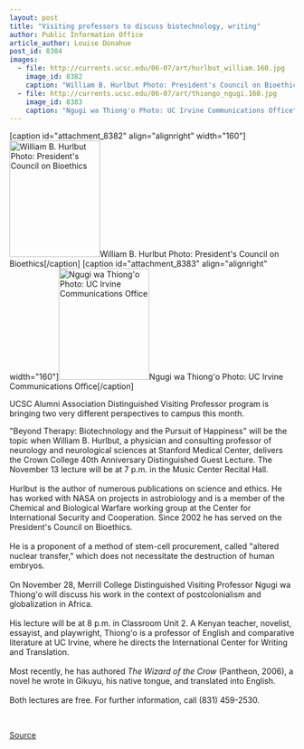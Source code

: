 ```yaml
---
layout: post
title: "Visiting professors to discuss biotechnology, writing"
author: Public Information Office
article_author: Louise Donahue
post_id: 8384
images:
  - file: http://currents.ucsc.edu/06-07/art/hurlbut_william.160.jpg
    image_id: 8382
    caption: "William B. Hurlbut Photo: President's Council on Bioethics"
  - file: http://currents.ucsc.edu/06-07/art/thiongo_ngugi.160.jpg
    image_id: 8383
    caption: "Ngugi wa Thiong'o Photo: UC Irvine Communications Office"
---
```


[caption id="attachment_8382" align="alignright" width="160"]<a href="http://dev-ucsc-news.pantheonsite.io/wp-content/uploads/2006/11/hurlbut_william.160.jpg"><img class="size-full wp-image-8382" src="http://dev-ucsc-news.pantheonsite.io/wp-content/uploads/2006/11/hurlbut_william.160.jpg" alt="William B. Hurlbut Photo: President's Council on Bioethics" width="160" height="206" /></a>William B. Hurlbut Photo: President's Council on Bioethics[/caption]
[caption id="attachment_8383" align="alignright" width="160"]<a href="http://dev-ucsc-news.pantheonsite.io/wp-content/uploads/2006/11/thiongo_ngugi.160.jpg"><img class="size-full wp-image-8383" src="http://dev-ucsc-news.pantheonsite.io/wp-content/uploads/2006/11/thiongo_ngugi.160.jpg" alt="Ngugi wa Thiong'o Photo: UC Irvine Communications Office" width="160" height="197" /></a>Ngugi wa Thiong'o Photo: UC Irvine Communications Office[/caption]
<a name="content" id="content"></a>
<p>
  UCSC Alumni Association Distinguished Visiting Professor program is bringing two very different perspectives to campus this month.
</p>
<p>
  "Beyond Therapy: Biotechnology and the Pursuit of Happiness" will be the topic when William B. Hurlbut, a physician and consulting professor of neurology and neurological sciences at Stanford Medical Center, delivers the Crown College 40th Anniversary Distinguished Guest Lecture. The November 13 lecture will be at 7 p.m. in the Music Center Recital Hall.<br>
  <br>
  Hurlbut is the author of numerous publications on science and ethics. He has worked with NASA on projects in astrobiology and is a member of the Chemical and Biological Warfare working group at the Center for International Security and Cooperation. Since 2002 he has served on the President's Council on Bioethics.<br>
  <br>
  He is a proponent of a method of stem-cell procurement, called "altered nuclear transfer," which does not necessitate the destruction of human embryos.<br>
  <br>
  On November 28, Merrill College Distinguished Visiting Professor Ngugi wa Thiong'o will discuss his work in the context of postcolonialism and globalization in Africa.<br>
  <br>
  His lecture will be at 8 p.m. in Classroom Unit 2. A Kenyan teacher, novelist, essayist, and playwright, Thiong'o is a professor of English and comparative literature at UC Irvine, where he directs the International Center for Writing and Translation.<br>
  <br>
  Most recently, he has authored <i>The Wizard of the Crow</i> (Pantheon, 2006), a novel he wrote in Gikuyu, his native tongue, and translated into English.<br>
  <br>
  Both lectures are free. For further information, call (831) 459-2530.
</p>
<p>
  <br>
</p>
<p><a href="http://www1.ucsc.edu/currents/06-07/11-06/visiting.asp" title="Permalink to visiting">Source</a></p>
